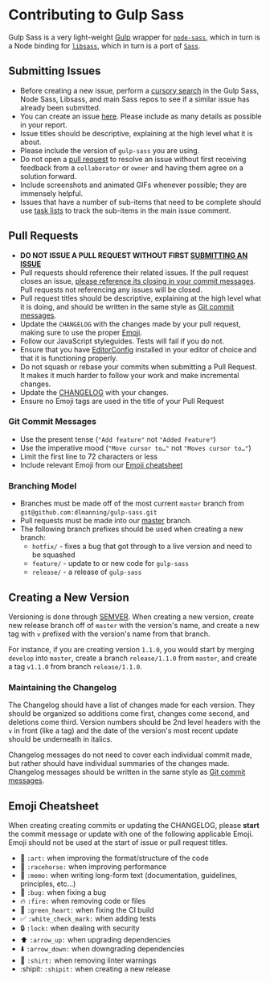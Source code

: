# Contributing to Gulp Sass

Gulp Sass is a very light-weight [Gulp](https://github.com/gulpjs/gulp) wrapper for [`node-sass`](https://github.com/sass/node-sass), which in turn is a Node binding for [`libsass`](https://github.com/sass/libsass), which in turn is a port of [`Sass`](https://github.com/sass/sass).

## Submitting Issues

* Before creating a new issue, perform a [cursory search](https://github.com/issues?utf8=%E2%9C%93&q=repo%3Adlmanning%2Fgulp-sass+repo%3Asass%2Fnode-sass+repo%3Asass%2Flibsass+repo%3Asass%2Fsass+repo%3Asass-eyeglass%2Feyeglass) in the Gulp Sass, Node Sass, Libsass, and main Sass repos to see if a similar issue has already been submitted.
* You can create an issue [here](https://github.com/dlmanning/gulp-sass/issues). Please include as many details as possible in your report.
* Issue titles should be descriptive, explaining at the high level what it is about.
* Please include the version of `gulp-sass` you are using.
* Do not open a [pull request](#pull-requests) to resolve an issue without first receiving feedback from a `collaborator` or `owner` and having them agree on a solution forward.
* Include screenshots and animated GIFs whenever possible; they are immensely helpful.
* Issues that have a number of sub-items that need to be complete should use [task lists](https://github.com/blog/1375%0A-task-lists-in-gfm-issues-pulls-comments) to track the sub-items in the main issue comment.


## Pull Requests

* **DO NOT ISSUE A PULL REQUEST WITHOUT FIRST [SUBMITTING AN ISSUE](#submitting-issues)**
* Pull requests should reference their related issues. If the pull request closes an issue, [please reference its closing in your commit messages](https://help.github.com/articles/closing-issues-via-commit-messages/). Pull requests not referencing any issues will be closed.
* Pull request titles should be descriptive, explaining at the high level what it is doing, and should be written in the same style as [Git commit messages](#git-commit-messages).
* Update the `CHANGELOG` with the changes made by your pull request, making sure to use the proper [Emoji](#emoji-cheatsheet).
* Follow our JavaScript styleguides. Tests will fail if you do not.
* Ensure that you have [EditorConfig](http://editorconfig.org/) installed in your editor of choice and that it is functioning properly.
* Do not squash or rebase your commits when submitting a Pull Request. It makes it much harder to follow your work and make incremental changes.
* Update the [CHANGELOG](#maintaining-thechangelog) with your changes.
* Ensure no Emoji tags are used in the title of your Pull Request

### Git Commit Messages

* Use the present tense (`"Add feature"` not `"Added Feature"`)
* Use the imperative mood (`"Move cursor to…"` not `"Moves cursor to…"`)
* Limit the first line to 72 characters or less
* Include relevant Emoji from our [Emoji cheatsheet](#emoji-cheatsheet)

### Branching Model

* Branches must be made off of the most current `master` branch from `git@github.com:dlmanning/gulp-sass.git`
* Pull requests must be made into our [master](https://github.com/dlmanning/gulp-sass/tree/master) branch.
* The following branch prefixes should be used when creating a new branch:
  * `hotfix/` - fixes a bug that got through to a live version and need to be squashed
  * `feature/` - update to or new code for `gulp-sass`
  * `release/` - a release of `gulp-sass`

## Creating a New Version

Versioning is done through [SEMVER](http://semver.org/). When creating a new version, create new release branch off of `master` with the version's name, and create a new tag with `v` prefixed with the version's name from that branch. 

For instance, if you are creating version `1.1.0`, you would start by merging `develop` into `master`, create a branch `release/1.1.0` from `master`, and create a tag `v1.1.0` from branch `release/1.1.0`.

### Maintaining the Changelog

The Changelog should have a list of changes made for each version. They should be organized so additions come first, changes come second, and deletions come third. Version numbers should be 2nd level headers with the `v` in front (like a tag) and the date of the version's most recent update should be underneath in italics.

Changelog messages do not need to cover each individual commit made, but rather should have individual summaries of the changes made. Changelog messages should be written in the same style as [Git commit messages](#git-commit-messages).

## Emoji Cheatsheet

When creating creating commits or updating the CHANGELOG, please **start** the commit message or update with one of the following applicable Emoji. Emoji should not be used at the start of issue or pull request titles.

* :art: `:art:` when improving the format/structure of the code
* :racehorse: `:racehorse:` when improving performance
* :memo: `:memo:` when writing long-form text (documentation, guidelines, principles, etc…)
* :bug: `:bug:` when fixing a bug
* :fire: `:fire:` when removing code or files
* :green_heart: `:green_heart:` when fixing the CI build
* :white_check_mark: `:white_check_mark:` when adding tests
* :lock: `:lock:` when dealing with security
* :arrow_up: `:arrow_up:` when upgrading dependencies
* :arrow_down: `:arrow_down:` when downgrading dependencies
* :shirt: `:shirt:` when removing linter warnings
* :shipit: `:shipit:` when creating a new release
